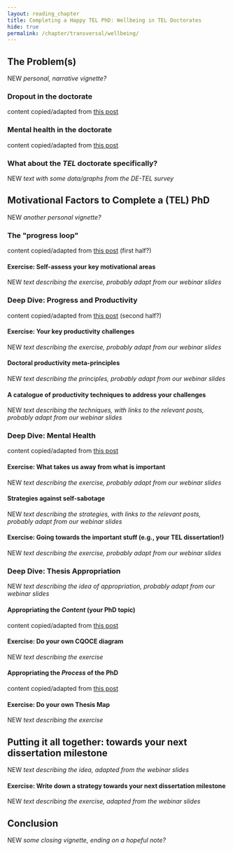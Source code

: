 ```yaml
---
layout: reading_chapter
title: Completing a Happy TEL PhD: Wellbeing in TEL Doctorates
hide: true
permalink: /chapter/transversal/wellbeing/
---
```


## The Problem(s)

NEW *personal, narrative vignette?*

### Dropout in the doctorate

content copied/adapted from [this post](https://ahappyphd.org/posts/drop-out-phd/)
<!-- use {% include_relative separate_file.md %} -->
<!-- include some link like "This piece first appeared in (link to original post)" -->

### Mental health in the doctorate

content copied/adapted from [this post](https://ahappyphd.org/posts/is-phd-bad-mental-wellbeing/)

### What about the *TEL* doctorate specifically?

NEW *text with some data/graphs from the DE-TEL survey*

## Motivational Factors to Complete a (TEL) PhD

NEW *another personal vignette?*

### The "progress loop"

content copied/adapted from [this post](https://ahappyphd.org/posts/progress-loop/) (first half?)

#### Exercise: Self-assess your key motivational areas

NEW *text describing the exercise, probably adapt from our webinar slides*

### Deep Dive: Progress and Productivity

content copied/adapted from [this post](https://ahappyphd.org/posts/progress-loop/) (second half?)

#### Exercise: Your key productivity challenges

NEW *text describing the exercise, probably adapt from our webinar slides*

#### Doctoral productivity meta-principles

NEW *text describing the principles, probably adapt from our webinar slides*

#### A catalogue of productivity techniques to address your challenges

NEW *text describing the techniques, with links to the relevant posts, probably adapt from our webinar slides*

### Deep Dive: Mental Health

content copied/adapted from [this post](https://ahappyphd.org/posts/am-i-normal/)

#### Exercise: What takes us away from what is important

NEW *text describing the exercise, probably adapt from our webinar slides*

#### Strategies against self-sabotage

NEW *text describing the strategies, with links to the relevant posts, probably adapt from our webinar slides*

#### Exercise: Going towards the important stuff (e.g., your TEL dissertation!)

NEW *text describing the exercise, probably adapt from our webinar slides*

### Deep Dive: Thesis Appropriation

NEW *text describing the idea of appropriation, probably adapt from our webinar slides*

#### Appropriating the *Content* (your PhD topic)

content copied/adapted from [this post](https://ahappyphd.org/posts/cqoce-diagram/)

#### Exercise: Do your own CQOCE diagram

NEW *text describing the exercise*

#### Appropriating the *Process* of the PhD

content copied/adapted from [this post](https://ahappyphd.org/posts/map-thesis/)

#### Exercise: Do your own Thesis Map

NEW *text describing the exercise*

## Putting it all together: towards your next dissertation milestone

NEW *text describing the idea, adapted from the webinar slides*

#### Exercise: Write down a strategy towards your next dissertation milestone

NEW *text describing the exercise, adapted from the webinar slides*

## Conclusion

NEW *some closing vignette, ending on a hopeful note?*

